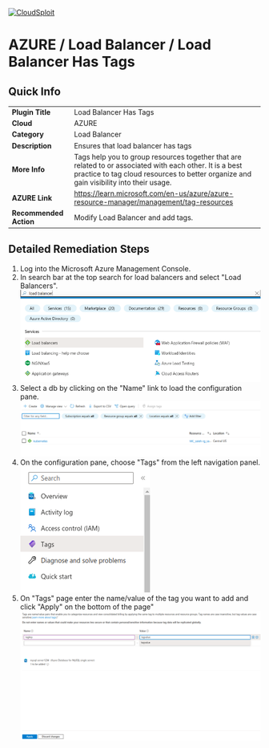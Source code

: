
[![CloudSploit](https://cloudsploit.com/img/logo-new-big-text-100.png "CloudSploit")](https://cloudsploit.com)

# AZURE / Load Balancer / Load Balancer Has Tags

## Quick Info

| | |
|-|-|
| **Plugin Title** | Load Balancer Has Tags |
| **Cloud** | AZURE |
| **Category** | Load Balancer |
| **Description** | Ensures that load balancer has tags |
| **More Info** | Tags help you to group resources together that are related to or associated with each other. It is a best practice to tag cloud resources to better organize and gain visibility into their usage. |
| **AZURE Link** | https://learn.microsoft.com/en-us/azure/azure-resource-manager/management/tag-resources |
| **Recommended Action** | Modify Load Balancer and add tags. |

## Detailed Remediation Steps
1. Log into the Microsoft Azure Management Console.
2. In search bar at the top search for load balancers and select "Load Balancers". </br> <img src="/resources/azure/loadbalancer/lb-has-tags/step2.png"/>
3. Select a db by clicking on the "Name" link to load the configuration pane.</br> <img src="/resources/azure/loadbalancer/lb-has-tags/step3.png"/>
4. On the configuration pane, choose "Tags" from the left navigation panel. </br>  <img src="/resources/azure/loadbalancer/lb-has-tags/step4.png"/>
5. On "Tags" page enter the name/value of the tag you want to add and click "Apply" on the bottom of the page" </br> <img src="/resources/azure/loadbalancer/lb-has-tags/step5.png"/>
